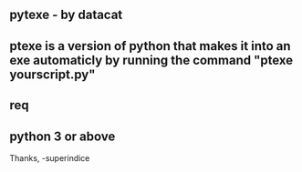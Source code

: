 pytexe - by datacat
--
ptexe is a version of python that makes it into an exe automaticly by running the command "ptexe yourscript.py"
--
req
--
python 3 or above
--
Thanks, -superindice
